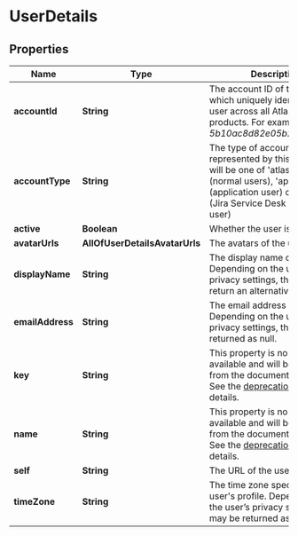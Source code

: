 # UserDetails

## Properties
Name | Type | Description | Notes
------------ | ------------- | ------------- | -------------
**accountId** | **String** | The account ID of the user, which uniquely identifies the user across all Atlassian products. For example, *5b10ac8d82e05b22cc7d4ef5*. |  [optional]
**accountType** | **String** | The type of account represented by this user. This will be one of &#x27;atlassian&#x27; (normal users), &#x27;app&#x27; (application user) or &#x27;customer&#x27; (Jira Service Desk customer user) |  [optional]
**active** | **Boolean** | Whether the user is active. |  [optional]
**avatarUrls** | **AllOfUserDetailsAvatarUrls** | The avatars of the user. |  [optional]
**displayName** | **String** | The display name of the user. Depending on the user’s privacy settings, this may return an alternative value. |  [optional]
**emailAddress** | **String** | The email address of the user. Depending on the user’s privacy settings, this may be returned as null. |  [optional]
**key** | **String** | This property is no longer available and will be removed from the documentation soon. See the [deprecation notice](https://developer.atlassian.com/cloud/jira/platform/deprecation-notice-user-privacy-api-migration-guide/) for details. |  [optional]
**name** | **String** | This property is no longer available and will be removed from the documentation soon. See the [deprecation notice](https://developer.atlassian.com/cloud/jira/platform/deprecation-notice-user-privacy-api-migration-guide/) for details. |  [optional]
**self** | **String** | The URL of the user. |  [optional]
**timeZone** | **String** | The time zone specified in the user&#x27;s profile. Depending on the user’s privacy settings, this may be returned as null. |  [optional]
